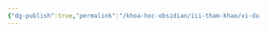 ```yaml
---
{"dg-publish":true,"permalink":"/khoa-hoc-obsidian/iii-tham-khao/vi-du-show-case/","dgPassFrontmatter":true,"noteIcon":"1","created":"","updated":""}
---
```


